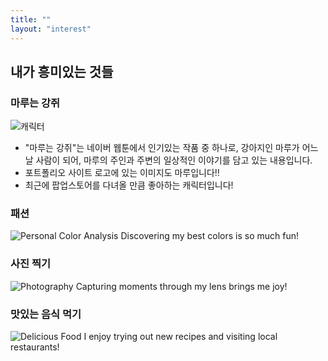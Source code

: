```yaml
---
title: ""
layout: "interest"
---
```


## 내가 흥미있는 것들

### 마루는 강쥐
![캐릭터](char1.jpg)

- "마루는 강쥐"는 네이버 웹툰에서 인기있는 작품 중 하나로, 강아지인 마루가 어느 날 사람이 되어, 마루의 주인과 주변의 일상적인 이야기를 담고 있는 내용입니다.
- 포트폴리오 사이트 로고에 있는 이미지도 마루입니다!!
- 최근에 팝업스토어를 다녀올 만큼 좋아하는 캐릭터입니다!

### 패션
![Personal Color Analysis](image2.jpg)
Discovering my best colors is so much fun!

### 사진 찍기 
![Photography](image3.jpg)
Capturing moments through my lens brings me joy!

### 맛있는 음식 먹기
![Delicious Food](image4.jpg)
I enjoy trying out new recipes and visiting local restaurants!
